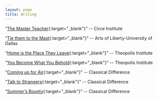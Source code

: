 ```yaml
---
layout: page
title: Writing
---
```


“[The Master Teacher](https://circeinstitute.org/blog/master-teacher/){:target="_blank"}” -- Circe Institute

“[Tie them to the Mast](https://artsofliberty.substack.com/p/tie-them-to-the-mast){:target="_blank"}” -- Arts of Liberty-University of Dallas

“[Home is the Place They Leave](https://theopolisinstitute.com/home-is-the-place-they-leave/){:target="_blank"}” -- Theopolis Institute

“[You Become What You Behold](https://theopolisinstitute.com/you-become-what-you-behold/){:target="_blank"}” -- Theopolis Institute

“[Coming up for Air](https://www.classicaldifference.com/coming-up-for-air/){:target="_blank"}” -- Classical Difference

“[Talk to Strangers](https://www.classicaldifference.com/talk-to-strangers/){:target="_blank"}” -- Classical Difference

“[Summer’s Bounty](https://www.classicaldifference.com/summers-bounty/){:target="_blank"}” -- Classical Difference
